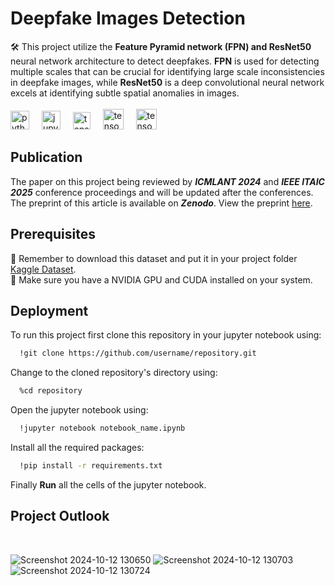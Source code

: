 # Deepfake Images Detection

🛠️ This project utilize the **Feature Pyramid network (FPN) and ResNet50** neural network architecture to detect deepfakes. **FPN** is used for detecting multiple scales that can be crucial for identifying large scale inconsistencies in deepfake images, while **ResNet50** is a deep convolutional neural network excels at identifying subtle spatial anomalies in images.<br>
<br><img src="https://cdn.jsdelivr.net/gh/devicons/devicon/icons/python/python-original.svg" height="30" alt="python logo"  />
<img width="12" />
<img src="https://cdn.jsdelivr.net/gh/devicons/devicon/icons/jupyter/jupyter-original.svg" height="30" alt="jupyter logo"  />
<img width="12" />
<img src="https://upload.wikimedia.org/wikipedia/commons/0/05/Scikit_learn_logo_small.svg" height="28" alt="tensorflow logo"  />
<img width="12" />
<img src="https://www.silicon.co.uk/wp-content/uploads/2013/06/nvidia-cuda-1280x720.jpg" height="33" alt="tensorflow logo"  />
<img width="12" />
<img src="https://img.icons8.com/fluent/600/000000/anaconda--v2.png" height="33" alt="tensorflow logo"  />

## Publication

The paper on this project being reviewed by ***ICMLANT 2024*** and ***IEEE ITAIC 2025*** conference proceedings and will be updated after the conferences.<br>
The preprint of this article is available on ***Zenodo***. View the preprint [here](https://doi.org/10.5281/zenodo.13986004).


## Prerequisites

🚨 Remember to download this dataset and put it in your project folder [Kaggle Dataset](https://www.kaggle.com/datasets/manjilkarki/deepfake-and-real-images). <br>
🚨 Make sure you have a NVIDIA GPU and CUDA installed on your system.

## Deployment

To run this project first clone this repository in your jupyter notebook using:

```bash
  !git clone https://github.com/username/repository.git
```
Change to the cloned repository's directory using:

```bash
  %cd repository
```

Open the jupyter notebook using:
```bash
  !jupyter notebook notebook_name.ipynb
```

Install all the required packages:
```bash
  !pip install -r requirements.txt
```

Finally **Run** all the cells of the jupyter notebook.


## Project Outlook
<br>

![Screenshot 2024-10-12 130650](https://github.com/user-attachments/assets/ca23235b-7f41-4908-b138-6a6acbb962d0)
![Screenshot 2024-10-12 130703](https://github.com/user-attachments/assets/a6ccf8b3-a637-4f48-b1c5-4c1d087e2b3a)
![Screenshot 2024-10-12 130724](https://github.com/user-attachments/assets/e4df9a53-8c85-4895-8ab1-53e968650f06)

